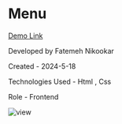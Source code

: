 # Menu

[Demo Link](https://nikmahla.github.io/Menu/)

Developed by Fatemeh Nikookar

Created - 2024-5-18

Technologies Used - Html , Css

Role - Frontend

![view](https://github.com/nikmahla/Menu/assets/53364627/02e7cbb0-ede7-4bb7-b175-aabf83b9586c)

